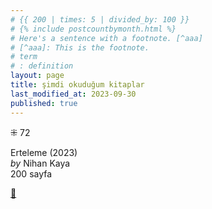 ```yaml
---
# {{ 200 | times: 5 | divided_by: 100 }}
# {% include postcountbymonth.html %}
# Here's a sentence with a footnote. [^aaa]
# [^aaa]: This is the footnote.
# term
# : definition
layout: page
title: şimdi okuduğum kitaplar
last_modified_at: 2023-09-30
published: true
---
```


⁜ 72  
  
Erteleme (2023)  
_by_ Nihan Kaya  
200 sayfa  

[🍃](https://www.nonfictionbooks.xyz/now.html "şimdi okuduğum kitaplar")
